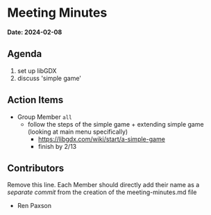 # Meeting Minutes
**Date: 2024-02-08**

## Agenda
1. set up libGDX
2. discuss 'simple game'


## Action Items
* Group Member `all`
    * follow the steps of the simple game + extending simple game (looking at main menu specifically)
      * https://libgdx.com/wiki/start/a-simple-game
      * finish by 2/13

## Contributors
Remove this line. Each Member should directly add their name as a _separate commit_ from the creation of the meeting-minutes.md file
* Ren Paxson
